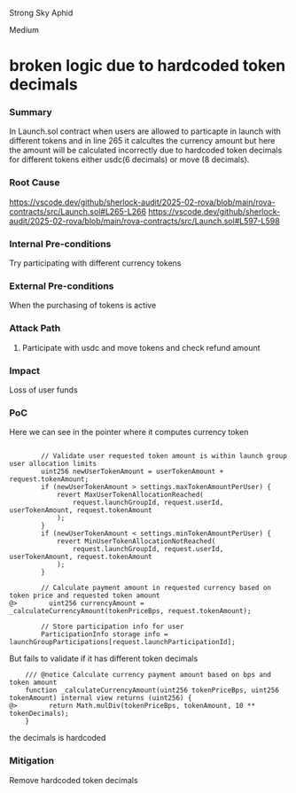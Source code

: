 Strong Sky Aphid

Medium

# broken logic due to hardcoded token decimals

### Summary

In Launch.sol contract when users are allowed to particapte in launch with different tokens and in line 265 it calcultes the currency amount but here the amount will be calculated incorrectly due to hardcoded token decimals for different tokens either usdc(6 decimals) or move (8 decimals).

### Root Cause

https://vscode.dev/github/sherlock-audit/2025-02-rova/blob/main/rova-contracts/src/Launch.sol#L265-L266
https://vscode.dev/github/sherlock-audit/2025-02-rova/blob/main/rova-contracts/src/Launch.sol#L597-L598


### Internal Pre-conditions

Try participating with different currency tokens

### External Pre-conditions

When the purchasing of tokens is active

### Attack Path

1. Participate with usdc and move tokens and check refund amount

### Impact

Loss of user funds

### PoC

Here we can see in the pointer where it computes currency token
```solidity

        // Validate user requested token amount is within launch group user allocation limits
        uint256 newUserTokenAmount = userTokenAmount + request.tokenAmount;
        if (newUserTokenAmount > settings.maxTokenAmountPerUser) {
            revert MaxUserTokenAllocationReached(
                request.launchGroupId, request.userId, userTokenAmount, request.tokenAmount
            );
        }
        if (newUserTokenAmount < settings.minTokenAmountPerUser) {
            revert MinUserTokenAllocationNotReached(
                request.launchGroupId, request.userId, userTokenAmount, request.tokenAmount
            );
        }

        // Calculate payment amount in requested currency based on token price and requested token amount
@>        uint256 currencyAmount = _calculateCurrencyAmount(tokenPriceBps, request.tokenAmount);

        // Store participation info for user
        ParticipationInfo storage info = launchGroupParticipations[request.launchParticipationId];

```
But fails to validate if it has different token decimals
```solidity
    /// @notice Calculate currency payment amount based on bps and token amount
    function _calculateCurrencyAmount(uint256 tokenPriceBps, uint256 tokenAmount) internal view returns (uint256) {
@>        return Math.mulDiv(tokenPriceBps, tokenAmount, 10 ** tokenDecimals);
    }
```
the decimals is hardcoded


### Mitigation

Remove hardcoded token decimals